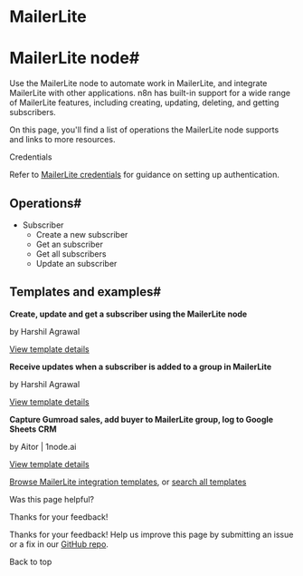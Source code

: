 # MailerLite

[ ](https://github.com/n8n-io/n8n-docs/edit/main/docs/integrations/builtin/app-nodes/n8n-nodes-base.mailerlite.md "Edit this page")

# MailerLite node#

Use the MailerLite node to automate work in MailerLite, and integrate MailerLite with other applications. n8n has built-in support for a wide range of MailerLite features, including creating, updating, deleting, and getting subscribers.

On this page, you'll find a list of operations the MailerLite node supports and links to more resources.

Credentials

Refer to [MailerLite credentials](../../credentials/mailerlite/) for guidance on setting up authentication. 

## Operations#

  * Subscriber
    * Create a new subscriber
    * Get an subscriber
    * Get all subscribers
    * Update an subscriber



## Templates and examples#

**Create, update and get a subscriber using the MailerLite node**

by Harshil Agrawal

[View template details](https://n8n.io/workflows/751-create-update-and-get-a-subscriber-using-the-mailerlite-node/)

**Receive updates when a subscriber is added to a group in MailerLite**

by Harshil Agrawal

[View template details](https://n8n.io/workflows/759-receive-updates-when-a-subscriber-is-added-to-a-group-in-mailerlite/)

**Capture Gumroad sales, add buyer to MailerLite group, log to Google Sheets CRM**

by Aitor | 1node.ai

[View template details](https://n8n.io/workflows/3676-capture-gumroad-sales-add-buyer-to-mailerlite-group-log-to-google-sheets-crm/)

[Browse MailerLite integration templates](https://n8n.io/integrations/mailerlite/), or [search all templates](https://n8n.io/workflows/)

Was this page helpful? 

Thanks for your feedback! 

Thanks for your feedback! Help us improve this page by submitting an issue or a fix in our [GitHub repo](https://github.com/n8n-io/n8n-docs). 

Back to top 
